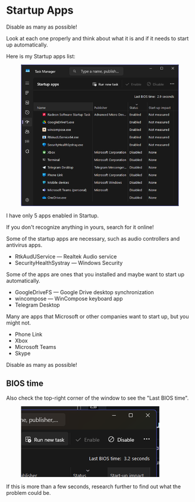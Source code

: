 # Startup Apps

Disable as many as possible!

Look at each one properly and think about what it is and if it needs to start up automatically.

Here is my Startup apps list:

<figure><img src="../.gitbook/assets/image.png" alt=""><figcaption></figcaption></figure>

I have only 5 apps enabled in Startup.&#x20;

If you don't recognize anything in yours, search for it online!

Some of the startup apps are necessary, such as audio controllers and antivirus apps.

* RtkAudUService — Realtek Audio service
* SecurityHealthSystray — Windows Security

Some of the apps are ones that you installed and maybe want to start up automatically.

* GoogleDriveFS — Google Drive desktop synchronization
* wincompose — WinCompose keyboard app
* Telegram Desktop

Many are apps that Microsoft or other companies want to start up, but you might not.

* Phone Link&#x20;
* Xbox
* Microsoft Teams
* Skype

Disable as many as possible!

## BIOS time

Also check the top-right corner of the window to see the "Last BIOS time".

<figure><img src="../.gitbook/assets/image (5) (1).png" alt=""><figcaption></figcaption></figure>

If this is more than a few seconds, research further to find out what the problem could be.

